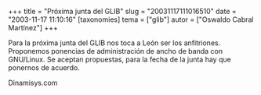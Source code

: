 +++
title = "Próxima junta del GLIB"
slug = "20031117111016510"
date = "2003-11-17 11:10:16"
[taxonomies]
tema = ["glib"]
autor = ["Oswaldo Cabral Martínez"]
+++

Para la próxima junta del GLIB nos toca a León ser los anfitriones.
Proponemos ponencias de administración de ancho de banda con GNU/Linux.
Se aceptan propuestas, para la fecha de la junta hay que ponernos de
acuerdo.

Dinamisys.com

